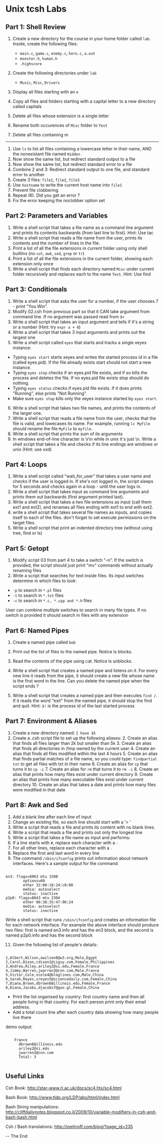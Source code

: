 # Unix tcsh Labs

## Part 1: Shell Review

1. Create a new directory for the course in your home folder called `lab`. Inside, create the following files: 
	* `main.c`, `game.c`, `enemy.c`, `hero.c`, `a.out`
	* `monster.h`, `human.h`
	* `.highscore`

2. Create the following directories under `lab`
	* `Music`, `Misc`, `Drivers`
	
2. Display all files starting with an `e`
3. Copy all files and folders starting with a capital letter to a new directory called capitals
4. Delete all files whose extension is a single letter
5. Rename both occurences of `Misc` folder to `Test`
6. Delete all files containing m

***

1. Use `ls` to list all files containing a lowercase letter in their name, AND the nonexistant file named `Hidden`
2. Now show the same list, but redirect standard output to a file
3. Now show the same list, but redirect standard error to a file
4. Combine 2 and 3: Redirect standard output to one file, and standard error to another
5. Create 3 files: `file1`, `file2`, `file3`
6. Use `hostname` to write the current host name into `file1`
7. Prevent file clobbering
8. Repeat (6). Did you get an error ?
9. Fix the error keeping the noclobber option set

## Part 2: Parameters and Variables

1. Write a shell script that takes a file name as a command line argument and prints its contents backwards (from last line to first). Hint: Use tac
3. Write a shell script that reads a file name from the user, prints its contents and the number of lines in the file.
5. Print a list of all the  file extensions in current folder using only shell builtins (no `cut`, `awk`, `sed`, `grep` or `tr`)
6. Print a list of all the file extensions in the current folder, showing each extension only once
7. Write a shell script that finds each directory named `Misc` under current folder recursively and replaces each to the name `Test`. Hint: Use find

## Part 3: Conditionals

1. Write a shell script that asks the user for a number, if the user chooses 7 - print "You Win".
2. Modify 02.csh from previous part so that it CAN take argument from command line. If no argument was passed read from `$<`
3. Write a shell script that takes an input argument and tells if it's a string or a number (Hint: try `expr a + 0`)
4. Write a shell script that takes 3 input arguments and prints out the largest one
5. Write a shell script called `eyes` that starts and tracks a single xeyes instance:
  - Typing `eyes start` starts xeyes and writes the started process id in a file (called eyes.pid). If the file already exists start should not start a new instance.
  - Typing `eyes stop` checks if an eyes.pid file exists, and if so kills the process and deletes the file. If no eyes.pid file exists stop should do nothing.
  - Typing `eyes status` checks if eyes.pid file exists. If it does prints "Running", else prints "Not Running".
  - Make sure `eyes stop` kills only the xeyes instance started by `eyes start`.

6. Write a shell script that takes two file names, and prints the contents of the larger one.
7. Write a shell script that reads a file name from the user, checks that the file is valid, and lowecases its name. For example, running `lc MyFile` should rename the file `MyFile` to `myfile`.
8. Write a shell script that prints the sum of its arguments
9. In windows end-of-line character is \r\n while in unix it's just \n. Write a shell script that takes a file and checks if its line endings are windows or unix (Hint: use xxd)

## Part 4: Loops
1. Write a shell script called "wait_for_user" that takes a user name and checks if the user is logged in. If she's not logged in, the script sleeps for 5 seconds and checks again in a loop - until the user logs in.
2. Write a shell script that takes input as command line arguments and
prints them out backwards (first argument printed last).
6. Write a shell script that takes a two file extensions as input (call them ext1 and ext2), and renames all files ending with ext1 to end with ext2.
7. write a shell script that takes several file names as inputs, and copies itself to each of the files. don't forget to set execute permissions on the target files.
9. Write a shell script that print an indented directory tree (without using tree, find or ls)


## Part 5: Getopt
1. Modify script 03 from part 4 to take a switch "-n". If the switch is provided, the script should just print "mv" commands without actually renaming files
2. Write a script that searches for text inside files. Its input switches determine in which files to look: 
  * `-p` to search in `*.pl` files
  * `-t` to search in `*.txt` files
  * `-c` to search in `*.c, *.cpp and *.h` files

User can combine multiple switches to search in many file types. If no switch is provided it should search in files with any extension



## Part 6: Named Pipes
1. Create a named pipe called `bob`
2. Print out the list of files to the named pipe. Notice ls blocks.
3. Read the contents of the pipe using cat. Notice ls unblocks.
4. Write a shell script that creates a named pipe and listens on it. For
   every new line it reads from the pipe, it should create a new file
whose name is the first word in the line.
Can you delete the named pipe when the script ends ?

5. Write a shell script that creates a named pipe and then executes
   `find /`. If it reads the word "exit" from the named pipe, it should
stop the find and quit.
Hint: `$!` is the process id of the last started process

 
## Part 7: Environment & Aliases

1. Create a new directory named: `I have $5`
2. Create a .csh script file to set up the following aliases:
    2. Create an alias that finds all files larger than 2k but smaller than 5k
    3. Create an alias that finds all directories in /tmp owned by the current user
    4. Create an alias that finds all files modified within the last 4 hours
    5. Create an alias that finds partial matches of a file name, so you could type: `findpartial txt` to get all files with txt in their name
    6. Create an alias for `cp` that turns it to `cp -i`
    7. Create an alias for `rm` that turns it to `rm -i`
    8. Create an alias that prints how many files exist under current directory
    9. Create an alias that prints how many executable files exist under current directory
    10. Create an alias that takes a date and prints how many files were modified in that date




## Part 8: Awk and Sed

1. Add a blank line after each line of input
6. Change an existing file, so each line should start with a '> '
4. Write a script that reads a file and prints its content with no blank lines.
5. Write a script that reads a file and prints out only the longest line
7. Write a script that takes a file name as input and performs:
  1. If a line starts with `#`, replace each character with a `-`
  2. For all other lines, replace each character with a `.`
9. Replace the first and last word in every line
10. The command `/sbin/ifconfig` prints out information about network interfaces. Here's a sample output for the command:
<pre><code>
en3: flags=8963<UP,BROADCAST,SMART,RUNNING,PROMISC,SIMPLEX,MULTICAST> mtu 1500
        options=60<TSO4,TSO6>
        ether 32:00:18:24:c0:00
        media: autoselect <full-duplex>
        status: inactive
p2p0: flags=8843<UP,BROADCAST,RUNNING,SIMPLEX,MULTICAST> mtu 2304
        ether 06:38:35:47:96:24
        media: autoselect
        status: inactive
</code></pre>
Write a shell script that runs `/sbin/ifconfig` and creates an information file for each network interface. For example
the above interface should produce two files: first is named en3.info and has the en3 block, and the second is named p2p0.info and has the second block

11. Given the following list of people's details:
<pre><code>
1,Albert,Wilson,awilson0@w3.org,Male,Egypt
2,Carol,Dixon,cdixon1@jigsy.com,Female,Philippines
3,Andrea,Riley,ariley2@si.edu,Female,France
4,Jimmy,Warren,jwarren3@cnn.com,Male,France
5,Victor,Cole,vcole4@bloglines.com,Male,China
6,Sarah,Reyes,sreyes5@sciencedaily.com,Female,China
7,Diana,Brown,dbrown6@illinois.edu,Female,France
8,Diana,Jacobs,djacobs7@goo.gl,Female,China
</code></pre>
  * Print the list organised by country: first country name and then
  all people living in that country. For each person print only their email address.
  * Add a total count line after each country data showing how many
  people live there

  demo output:
  <pre><code>
    France
      dbrown6@illinois.edu
      ariley2@si.edu
      jwarren3@cnn.com
      Total: 3
  </code></pre>

## Useful Links

Csh Book:
http://star-www.rl.ac.uk/docs/sc4.htx/sc4.html

Bash Book:
http://www.tldp.org/LDP/abs/html/index.html

Bash String manipulations:
http://cliffdailynotes.blogspot.co.il/2009/10/variable-modifiers-in-csh-and-bash-bash.html

Csh / Bash translations:
http://joelinoff.com/blog/?page_id=235

-- The End
